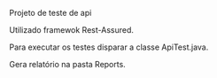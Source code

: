 Projeto de teste de api

Utilizado framewok Rest-Assured.

Para executar os testes disparar a classe ApiTest.java.

Gera relatório na pasta Reports.
